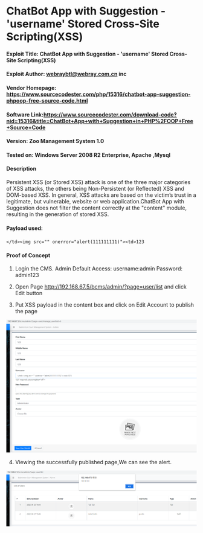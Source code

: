# ChatBot App with Suggestion  - 'username' Stored Cross-Site Scripting(XSS)


#### Exploit Title: ChatBot App with Suggestion - 'username' Stored Cross-Site Scripting(XSS)
#### Exploit Author: webraybtl@webray.com.cn inc
#### Vendor Homepage: https://www.sourcecodester.com/php/15316/chatbot-app-suggestion-phpoop-free-source-code.html
#### Software Link:https://www.sourcecodester.com/download-code?nid=15316&title=ChatBot+App+with+Suggestion+in+PHP%2FOOP+Free+Source+Code
#### Version: Zoo Management System 1.0
#### Tested on: Windows Server 2008 R2 Enterprise, Apache ,Mysql

#### Description
Persistent XSS (or Stored XSS) attack is one of the three major categories of XSS attacks, the others being Non-Persistent (or Reflected) XSS and DOM-based XSS. In general, XSS attacks are based on the victim’s trust in a legitimate, but vulnerable, website or web application.ChatBot App with Suggestion does not filter the content correctly at the "content" module, resulting in the generation of stored XSS.

#### Payload used:
`</td><img src="" onerror="alert(111111111)"><td>123`

#### Proof of Concept

1. Login the CMS. 
Admin Default Access:
username:admin
Password: admin123

1. Open Page http://192.168.67.5/bcms/admin/?page=user/list and click Edit button

2. Put XSS payload   in the content box and click on Edit Account to publish the page

![image-20220523162828564](/img/image-20220523162828564.png)


4. Viewing the successfully published page,We can see the alert.


![image-20220523162843211](/img/image-20220523162843211.png)
